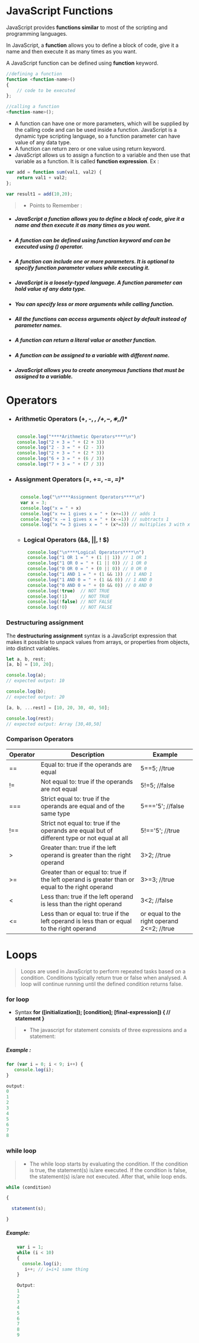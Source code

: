 # JavaScript Functions
JavaScript provides **functions similar** to most of the scripting and programming languages.

In JavaScript, a **function** allows you to define a block of code, give it a name and then execute it as many times as you want.

A JavaScript function can be defined using **function** keyword.
```javascript
//defining a function
function <function-name>()
{
    // code to be executed
};

//calling a function
<function-name>();
```
* A function can have one or more parameters, which will be supplied by the calling code and can be used inside a function. JavaScript is a dynamic type scripting language, so a function parameter can have value of any data type.
* A function can return zero or one value using return keyword.
* JavaScript allows us to assign a function to a variable and then use that variable as a function. It is called **function expression**.
Ex :
```javascript
var add = function sum(val1, val2) {
    return val1 + val2;
};

var result1 = add(10,20);
```
> * Points to Remember :
*  ##### JavaScript a function allows you to define a block of code, give it a name and then execute it as many times as you want.
* ##### A function can be defined using function keyword and can be executed using () operator.
* ##### A function can include one or more parameters. It is optional to specify function parameter values while executing it.
* ##### JavaScript is a loosely-typed language. A function parameter can hold value of any data type.
* ##### You can specify less or more arguments while calling function.
* ##### All the functions can access arguments object by default instead of parameter names.
* ##### A function can return a literal value or another function.
* ##### A function can be assigned to a variable with different name.
* ##### JavaScript allows you to create anonymous functions that must be assigned to a variable.


# Operators 
* ### Arithmetic Operators (+, -, *, /+,−,∗,/)**
```javascript

    console.log("****Arithmetic Operators****\n")
    console.log("2 + 3 = " + (2 + 3))
    console.log("2 - 3 = " + (2 - 3))
    console.log("2 + 3 = " + (2 * 3))
    console.log("6 + 3 = " + (6 / 3))
    console.log("7 + 3 = " + (7 / 3))
```
+ ### Assignment Operators (=, +=, -=, *=)**
  ```javascript
   
    console.log("\n****Assignment Operators****\n")
    var x = 3;
    console.log("x = " + x)
    console.log("x += 1 gives x = " + (x+=1)) // adds 1
    console.log("x -= 1 gives x = " + (x-=1)) // subtracts 1
    console.log("x *= 3 gives x = " + (x*=3)) // multiplies 3 with x
  ```
  + ### Logical Operators (&&, ||, ! $)
```javascript
        console.log("\n****Logical Operators****\n")
        console.log("1 OR 1 = " + (1 || 1)) // 1 OR 1
        console.log("1 OR 0 = " + (1 || 0)) // 1 OR 0
        console.log("0 OR 0 = " + (0 || 0)) // 0 OR 0
        console.log("1 AND 1 = " + (1 && 1)) // 1 AND 1
        console.log("1 AND 0 = " + (1 && 0)) // 1 AND 0
        console.log("0 AND 0 = " + (0 && 0)) // 0 AND 0
        console.log(!true)  // NOT TRUE
        console.log(!1)     // NOT TRUE
        console.log(!false) // NOT FALSE
        console.log(!0)     // NOT FALSE
```
### Destructuring assignment
The **destructuring assignment** syntax is a JavaScript expression that makes it possible to unpack values from arrays, or properties from objects, into distinct variables.
```javascript
let a, b, rest;
[a, b] = [10, 20];

console.log(a);
// expected output: 10

console.log(b);
// expected output: 20

[a, b, ...rest] = [10, 20, 30, 40, 50];

console.log(rest);
// expected output: Array [30,40,50]
```

### Comparison Operators

|Operator|Description|Example|
|---------|-----------|-------|
|==|Equal to: true if the operands are equal|5==5; //true|
|!=|Not equal to: true if the operands are not equal|5!=5; //false|
|===|Strict equal to: true if the operands are equal and of the same type|5==='5'; //false|
|!==|Strict not equal to: true if the operands are equal but of different type or not equal at all|5!=='5'; //true|
|>|Greater than: true if the left operand is greater than the right operand|3>2; //true|
|>=|Greater than or equal to: true if the left operand is greater than or equal to the right operand|3>=3; //true|
|<|	Less than: true if the left operand is less than the right operand|	3<2; //false|
|<=|Less than or equal to: true if the left operand is less than or equal to the right operand|or equal to the right operand	2<=2; //true|

# Loops
> Loops are used in JavaScript to perform repeated tasks based on a condition. Conditions typically return true or false when analysed. A loop will continue running until the defined condition returns false.

### for loop
* Syntax
**for ([initialization]); [condition]; [final-expression]) {
   // statement
}**

> * The javascript for statement consists of three expressions and a statement:

##### Example :
```javascript
for (var i = 0; i < 9; i++) {
   console.log(i);
}

output:
0
1
2
3
4
5
6
7
8
```
### while loop
> * The while loop starts by evaluating the condition. If the condition is true, the statement(s) is/are executed. If the condition is false, the statement(s) is/are not executed. After that, while loop ends.

```javascript
while (condition)

{

  statement(s);

}
```
##### Example:
```javascript
    var i = 1;
    while (i < 10) 
    {
      console.log(i);
       i++; // i=i+1 same thing
    }

    Output:
    1 
    2 
    3 
    4
    5
    6
    7
    8
    9
```
